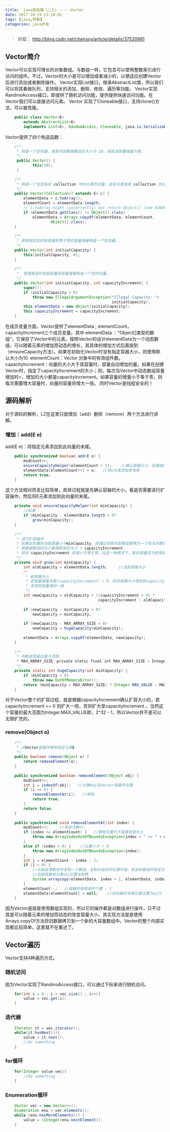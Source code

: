 ```yaml
---
title:  java提高篇（二九）-----Vector
date: 2017-10-24 13:10:01
tags: [java,转载]
categories: java开发
---
```

> 转载： http://blog.csdn.net/chenssy/article/details/37520981

## Vector简介
Vector可以实现可增长的对象数组。与数组一样，它包含可以使用整数索引进行访问的组件。不过，Vector的大小是可以增加或者减小的，以便适应创建Vector后进行添加或者删除操作。
Vector实现List接口，继承AbstractList类，所以我们可以将其看做队列，支持相关的添加、删除、修改、遍历等功能。
Vector实现RandmoAccess接口，即提供了随机访问功能，提供提供快速访问功能。在Vector我们可以直接访问元素。
Vector 实现了Cloneable接口，支持clone()方法，可以被克隆。
```java
    public class Vector<E>  
        extends AbstractList<E>  
        implements List<E>, RandomAccess, Cloneable, java.io.Serializable  
```
Vector提供了四个构造函数：
```java
    /** 
     * 构造一个空向量，使其内部数据数组的大小为 10，其标准容量增量为零。 
     */  
     public Vector() {  
            this(10);  
     }  
      
    /** 
     * 构造一个包含指定 collection 中的元素的向量，这些元素按其 collection 的迭代器返回元素的顺序排列。 
     */  
    public Vector(Collection<? extends E> c) {  
        elementData = c.toArray();  
        elementCount = elementData.length;  
        // c.toArray might (incorrectly) not return Object[] (see 6260652)  
        if (elementData.getClass() != Object[].class)  
            elementData = Arrays.copyOf(elementData, elementCount,  
                    Object[].class);  
    }  
      
    /** 
     * 使用指定的初始容量和等于零的容量增量构造一个空向量。 
     */  
    public Vector(int initialCapacity) {  
        this(initialCapacity, 0);  
    }  
      
    /** 
     *  使用指定的初始容量和容量增量构造一个空的向量。 
     */  
    public Vector(int initialCapacity, int capacityIncrement) {  
        super();  
        if (initialCapacity < 0)  
            throw new IllegalArgumentException("Illegal Capacity: "+  
                                               initialCapacity);  
        this.elementData = new Object[initialCapacity];  
        this.capacityIncrement = capacityIncrement;  
    }  
```
<!--   more -->
在成员变量方面，Vector提供了elementData , elementCount， capacityIncrement三个成员变量。其中
elementData ："Object[]类型的数组"，它保存了Vector中的元素。按照Vector的设计elementData为一个动态数组，可以随着元素的增加而动态的增长，其具体的增加方式后面提到（ensureCapacity方法）。如果在初始化Vector时没有指定容器大小，则使用默认大小为10.
elementCount：Vector 对象中的有效组件数。
capacityIncrement：向量的大小大于其容量时，容量自动增加的量。如果在创建Vector时，指定了capacityIncrement的大小；则，每次当Vector中动态数组容量增加时>，增加的大小都是capacityIncrement。如果容量的增量小于等于零，则每次需要增大容量时，向量的容量将增大一倍。
同时Vector是线程安全的！
## 源码解析
对于源码的解析，LZ在这里只就增加（add）删除（remove）两个方法进行讲解。
### 增加：add(E e)
add(E e)：将指定元素添加到此向量的末尾。
```java
    public synchronized boolean add(E e) {  
        modCount++;       
        ensureCapacityHelper(elementCount + 1);    //确认容器大小，如果操作容量则扩容操作  
        elementData[elementCount++] = e;   //将e元素添加至末尾  
        return true;  
    } 
```

这个方法相对而言比较简单，具体过程就是先确认容器的大小，看是否需要进行扩容操作，然后将E元素添加到此向量的末尾。
```java
    private void ensureCapacityHelper(int minCapacity) {  
        //如果  
        if (minCapacity - elementData.length > 0)  
            grow(minCapacity);  
    }  
      
    /** 
     * 进行扩容操作 
     * 如果此向量的当前容量小于minCapacity，则通过将其内部数组替换为一个较大的数组俩增加其容量。 
     * 新数据数组的大小姜维原来的大小 + capacityIncrement， 
     * 除非 capacityIncrement 的值小于等于零，在后一种情况下，新的容量将为原来容量的两倍，不过，如果此大小仍然小于 minCapacity，则新容量将为 minCapacity。 
     */  
    private void grow(int minCapacity) {  
        int oldCapacity = elementData.length;     //当前容器大小  
        /* 
         * 新容器大小 
         * 若容量增量系数(capacityIncrement) > 0，则将容器大小增加到capacityIncrement 
         * 否则将容量增加一倍 
         */  
        int newCapacity = oldCapacity + ((capacityIncrement > 0) ?  
                                         capacityIncrement : oldCapacity);  
          
        if (newCapacity - minCapacity < 0)  
            newCapacity = minCapacity;  
          
        if (newCapacity - MAX_ARRAY_SIZE > 0)  
            newCapacity = hugeCapacity(minCapacity);  
          
        elementData = Arrays.copyOf(elementData, newCapacity);  
    }  
      
    /** 
     * 判断是否超出最大范围 
     * MAX_ARRAY_SIZE：private static final int MAX_ARRAY_SIZE = Integer.MAX_VALUE - 8; 
     */  
    private static int hugeCapacity(int minCapacity) {  
        if (minCapacity < 0)  
            throw new OutOfMemoryError();  
        return (minCapacity > MAX_ARRAY_SIZE) ? Integer.MAX_VALUE : MAX_ARRAY_SIZE;  
    }  
```
对于Vector整个的扩容过程，就是根据capacityIncrement确认扩容大小的，若capacityIncrement <= 0 则扩大一倍，否则扩大至capacityIncrement 。当然这个容量的最大范围为Integer.MAX_VALUE即，2^32 - 1，所以Vector并不是可以无限扩充的。
### remove(Object o)
```java
    /** 
     * 从Vector容器中移除指定元素E 
     */  
    public boolean remove(Object o) {  
        return removeElement(o);  
    }  
  
    public synchronized boolean removeElement(Object obj) {  
        modCount++;  
        int i = indexOf(obj);   //计算obj在Vector容器中位置  
        if (i >= 0) {  
            removeElementAt(i);   //移除  
            return true;  
        }  
        return false;  
    }  
      
    public synchronized void removeElementAt(int index) {  
        modCount++;     //修改次数+1  
        if (index >= elementCount) {   //删除位置大于容器有效大小  
            throw new ArrayIndexOutOfBoundsException(index + " >= " + elementCount);  
        }  
        else if (index < 0) {    //位置小于 < 0  
            throw new ArrayIndexOutOfBoundsException(index);  
        }  
        int j = elementCount - index - 1;  
        if (j > 0) {     
            //从指定源数组中复制一个数组，复制从指定的位置开始，到目标数组的指定位置结束。  
            //也就是数组元素从j位置往前移  
            System.arraycopy(elementData, index + 1, elementData, index, j);  
        }  
        elementCount--;   //容器中有效组件个数 - 1  
        elementData[elementCount] = null;    //将向量的末尾位置设置为null  
    }  
```
因为Vector底层是使用数组实现的，所以它的操作都是对数组进行操作，只不过其是可以随着元素的增加而动态的改变容量大小，其实现方法是是使用Arrays.copyOf方法将旧数据拷贝到一个新的大容量数组中。Vector的整个内部实现都比较简单，这里就不在重述了。
## Vector遍历
Vector支持4种遍历方式。
### 随机访问
因为Vector实现了RandmoAccess接口，可以通过下标来进行随机访问。
```java
    for(int i = 0 ; i < vec.size() ; i++){  
        value = vec.get(i);  
    }  
```
### 迭代器
```java
    Iterator it = vec.iterator();  
    while(it.hasNext()){  
        value = it.next();  
        //do something  
    }  
```
### for循环
```java
    for(Integer value:vec){  
        //do something  
    }  
```
### Enumeration循环
```java
    Vector vec = new Vector<>();  
    Enumeration enu = vec.elements();  
    while (enu.hasMoreElements()) {  
        value = (Integer)enu.nextElement();  
    }  
```